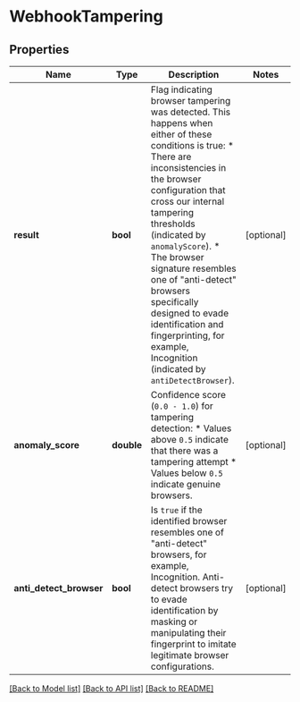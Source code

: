 # WebhookTampering

## Properties
Name | Type | Description | Notes
------------ | ------------- | ------------- | -------------
**result** | **bool** | Flag indicating browser tampering was detected. This happens when either of these conditions is true:   * There are inconsistencies in the browser configuration that cross our internal tampering thresholds (indicated by `anomalyScore`).   * The browser signature resembles one of \"anti-detect\" browsers specifically designed to evade identification and fingerprinting, for example, Incognition (indicated by `antiDetectBrowser`). | [optional] 
**anomaly_score** | **double** | Confidence score (`0.0 - 1.0`) for tampering detection:   * Values above `0.5` indicate that there was a tampering attempt   * Values below `0.5` indicate genuine browsers. | [optional] 
**anti_detect_browser** | **bool** | Is `true` if the identified browser resembles one of \"anti-detect\" browsers, for example, Incognition. Anti-detect browsers try to evade identification by masking or manipulating their fingerprint to imitate legitimate browser configurations. | [optional] 

[[Back to Model list]](../../README.md#documentation-for-models) [[Back to API list]](../../README.md#documentation-for-api-endpoints) [[Back to README]](../../README.md)

